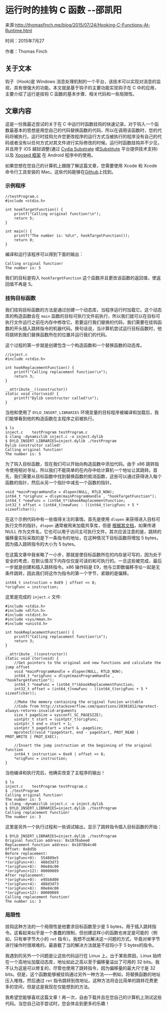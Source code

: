 # 运行时的挂钩 C 函数  --邵凯阳

来源:http://thomasfinch.me/blog/2015/07/24/Hooking-C-Functions-At-Runtime.html  

时间：2015年7月27  

作者：Thomas Finch

## 关于文本

钩子（Hook)是 Windows 消息处理机制的一个平台，该技术可以实现对消息的监视，具有很强大的功能。本文就是基于钩子的主要功能实现钩子在 C 中的应用，主要介绍了运行是挂钩 C 函数的基本步骤、相关代码和一些局限性。

## 文章内容

这是一份我最近尝试的关于在 C 中运行时函数挂钩的快速记录。对于钩入一个函数最基本的思想是用您自己的代码替换函数的代码，所以在调用该函数时，您的代码将被执行。运行时挂钩允许您更改程序的运行方式当被执行的程序没有自己的代码或者没有以任何方式对其文件进行实际修改的时候。运行时函数挂钩并不少见，并且用于 iOS 越狱调整(通过 [Cydia Substrate](http://www.cydiasubstrate.com/) 或[Substitute](https://github.com/comex/substitute) 平台提供技术支持)以及  [Xposed 框架](http://repo.xposed.info/module/de.robv.android.xposed.installer) 在 Android 程序中的使用。

如果您想在您自己的计算机上跟随了解这篇文章，您需要使用 Xcode 和 Xcode 命令行工具安装的 Mac。这些代码能够在[Github](http://repo.xposed.info/module/de.robv.android.xposed.installer)上找到。

### 示例程序

```   
//testProgram.c
#include <stdio.h>

int hookTargetFunction() {
    printf("Calling original function!\n");
    return 5;
}

int main() {
    printf("The number is: %d\n", hookTargetFunction());
    return 0;
} 
```  

编译和运行该程序可以得到下面的输出：

```
Calling original function!
The number is: 5
```

我们的目标是钩入 `hookTargetFunction` 这个函数并且更改该函数的返回值，使返回值不再是 5。

### 挂钩目标函数

我们挂钩目标函数的方法是通过创建一个动态库，当程序运行时加载它。这个动态库的构造函数会在 `main` 函数的目标可执行文件前执行，所以我们就可以在目标可执行文件运行之前在内存中修改它。若要运行我们替换的代码，我们需要在挂钩函数的开头插入跳转指令的机器代码。换句话说，当计算机尝试运行目标函数时，他将跳转到我们替换函数所在的位置并运行我们的代码。

这个过程的第一步就是创建包含一个构造函数和一个替换函数的动态库。

```
//inject.c
#include <stdio.h>

int hookReplacementFunction() {
    printf("Calling replacement function!\n");
    return 3;
}

__attribute__((constructor))
static void ctor(void) {
    printf("Dylib constructor called!\n");
}
```

当他和使用了 `DYLD_INSERT_LIBRARIES` 环境变量的目标程序被编译和加载后，我们能够看到他的构造函数在主程序之前被执行。

```
$ ls
inject.c    testProgram testProgram.c
$ clang -dynamiclib inject.c -o inject.dylib
$ DYLD_INSERT_LIBRARIES=inject.dylib ./testProgram
Dylib constructor called!
Calling original function!
The number is: 5
```

为了钩入目标函数，现在我们可以开始向构造函数中添加代码。由于 x86 跳转指令使用相对寻址，所以我们不能简单的在内存中给计算机一个地址让其跳转。首先，我们需要从目标函数中找到替换函数的抵消函数，这些可以通过获得进入每个函数的指针，然后从另一个指针中减去一个函数的指针。

```
void *mainProgramHandle = dlopen(NULL, RTLD_NOW);
int64_t *origFunc = dlsym(mainProgramHandle , "hookTargetFunction");
int64_t *newFunc = (int64_t*)&hookReplacementFunction;
int32_t offset = (int64_t)newFunc - ((int64_t)origFunc + 5 * sizeof(char));
```

在这个示例代码中有一些值得关注的事情。首先是使用 `dlopen` 来获得进入目标可执行文件的指针。`dlopen` 通常被用来加载共享库，但是 [根据其文档](http://linux.die.net/man/3/dlopen)，如果传递 NULL 作为文件名，它也可以用于访问主可执行文件。其次应该注意的是，跳转的偏移量实际采取的是下一条指令的地址，在这种情况下目标函数将增加 5 bytes，因为插入跳转指令的大小为 5 bytes。

在这篇文章中我省略了一小步，那就是使目标函数所在的内存是可写的，因为处于安全的考虑，在默认情况下内存仅仅是可读的和可执行的。一旦这些被完成，最后一步就是创建和插入跳转指令。x86 操作码是 E9，他与立即数偏移寻址一起是无条件跳转，因此我们将这作为指令的第一个字节，紧跟的是偏移。 

```
int64_t instruction = 0xE9 | offset << 8;
*origFunc = instruction;
```

这里是完成的 `inject.c` 文件:

```
#include <stdio.h>
#include <dlfcn.h>
#include <stdint.h>
#include <sys/mman.h>
#include <unistd.h>

int hookReplacementFunction() {
    printf("Calling replacement function!\n");
    return 3;
}

__attribute__((constructor))
static void ctor(void) {
    //Get pointers to the original and new functions and calculate the jump offset
    void *mainProgramHandle = dlopen(NULL, RTLD_NOW);
    int64_t *origFunc = dlsym(mainProgramHandle , "hookTargetFunction");
    int64_t *newFunc = (int64_t*)&hookReplacementFunction;
    int32_t offset = (int64_t)newFunc - ((int64_t)origFunc + 5 * sizeof(char));

    //Make the memory containing the original funcion writable
    //Code from http://stackoverflow.com/questions/20381812/mprotect-always-returns-invalid-arguments
    size_t pageSize = sysconf(_SC_PAGESIZE);
    uintptr_t start = (uintptr_t)origFunc;
    uintptr_t end = start + 1;
    uintptr_t pageStart = start & -pageSize;
    mprotect((void *)pageStart, end - pageStart, PROT_READ | PROT_WRITE | PROT_EXEC);

    //Insert the jump instruction at the beginning of the original function
    int64_t instruction = 0xe9 | offset << 8;
    *origFunc = instruction;
}
```

当他编译和执行完后，他确实改变了主程序的输出！

```
$ ls
inject.c    testProgram testProgram.c
$ ./testProgram 
Calling original function!
The number is: 5
$ clang -dynamiclib inject.c -o inject.dylib
$ DYLD_INSERT_LIBRARIES=inject.dylib ./testProgram
Calling replacement function!
The number is: 3
```

这里是另外一个执行过程和一些调试输出，显示了跳转指令插入目标函数的开始：

```
$ DYLD_INSERT_LIBRARIES=inject.dylib ./testProgram
Original function address: 0x1078abee0
Replacement function address: 0x1078b4c40
Offset: 0x8d5b
Before replacement: 
*(origFunc+0):  554889e5
*(origFunc+4):  488d3d73
*(origFunc+8):  00e84c00
*(origFunc+12): 00000089
After replacement: 
*(origFunc+0):  e95b8d00
*(origFunc+4):  488d3d73
*(origFunc+8):  00e84c00
*(origFunc+12): 00000089
Calling replacement function!
The number is: 3
```

### 局限性

挂钩这种方法的一个局限性是他要求目标函数至少是 5 bytes，用于插入跳转指令。这看起来似乎是一个愚蠢的限制，但创建这样小的函数也肯定是可能的（例如，只有单字节大小的 `ret` 指令）。我想不出解决这一问题的方式，毕竟对单字节进行操作时很艰难的。最直截了当的解决方法就是不挂钩小于 5 bytes的指令。

我遇到的另外一个问题是让这些代码运行在 Linux 上。出于某些原因，Linux 始终在一个高地址加载动态库，地址如此之高以至于偏移量溢出了可用的 32 bits。我不认为这是可以修复的，尽管也使用了跳转指令，因为偏移量的最大尺寸是 32 bits。但是，这个函数能够被挂钩通过另外一种方法——例如，将替换函数的地址压入堆栈，然后通过 `ret` 指令跳转到改地址。这种方法将会比简单的跳转花费更多的空间，但是这是我现在仅能想到的方法。
 
我希望您能够喜欢这篇文章！再一次，自由下载并且在您自己的计算机上测试这些代码。当您自己动手尝试时，您会体会到更多的乐趣！

